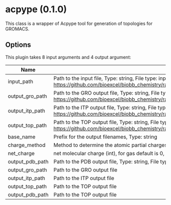 # acpype (0.1.0)

This class is a wrapper of Acpype tool for generation of topologies for GROMACS.

## Options

This plugin takes     8     input arguments and 4 output argument:

| Name          | Description             | I/O    | Type   | Default |
|---------------|-------------------------|--------|--------|---------|
| input_path | Path to the input file, Type: string, File type: input, Accepted formats: pdb, mdl, mol2, Example file: https://github.com/bioexcel/biobb_chemistry/raw/master/biobb_chemistry/test/data/acpype/acpype.params.mol2 | Input | File | File |
| output_gro_path | Path to the GRO output file, Type: string, File type: output, Accepted formats: gro, Example file: https://github.com/bioexcel/biobb_chemistry/raw/master/biobb_chemistry/test/reference/acpype/ref_acpype.gmx.gro | Input | string | string |
| output_itp_path | Path to the ITP output file, Type: string, File type: output, Accepted formats: itp, Example file: https://github.com/bioexcel/biobb_chemistry/raw/master/biobb_chemistry/test/reference/acpype/ref_acpype.gmx.itp | Input | string | string |
| output_top_path | Path to the TOP output file, Type: string, File type: output, Accepted formats: top, Example file: https://github.com/bioexcel/biobb_chemistry/raw/master/biobb_chemistry/test/reference/acpype/ref_acpype.gmx.top | Input | string | string |
| base_name | Prefix for the output filenames, Type: string | Input | string | string |
| charge_method | Method to determine the atomic partial charges, Type: string | Input | string | string |
| net_charge | net molecular charge (int), for gas default is 0, Type: int | Input | int | int |
| output_pdb_path | Path to the PDB output file, Type: string, File type: output, Accepted formats: pdb, #Example file: | Input | string | string |
| output_gro_path | Path to the GRO output file | Output | File | File |
| output_itp_path | Path to the ITP output file | Output | File | File |
| output_top_path | Path to the TOP output file | Output | File | File |
| output_pdb_path | Path to the TOP output file | Output | File | File |
